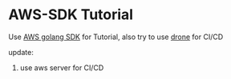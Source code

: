 # AWS-SDK Tutorial

Use [AWS golang SDK](https://github.com/aws/aws-sdk-go) for Tutorial, also try to use  [drone](https://github.com/drone/drone) for CI/CD 

update:
1. use aws server for CI/CD